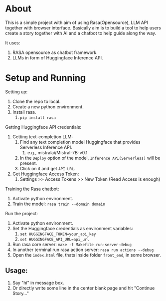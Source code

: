 # About
This is a simple project with aim of using Rasa(Opensource), LLM API together with browser interface. Basically aim is to build a tool to help users create a story together with AI and a chatbot to help guide along the way.  
   
It uses:
1. RASA opensource as chatbot framework.
2. LLMs in form of Huggingface Inference API.


# Setup and Running
Setting up:
1. Clone the repo to local.
2. Create a new python environment.
3. Install rasa.
   1. `pip install rasa`

Getting Huggingface API credentials:
1. Getting text-completion LLM:
   1. Find any text completion model Huggingface that provides Serverless Inference API.
      1. e.g., mistralai/Mistral-7B-v0.1
   2. In the `Deploy` option of the model, `Inference API(Serverless)` will be present.
   3. Click on it and get `API_URL`.
2. Get Huggingface Access Token:
   1. Settings >> Access Tokens >> New Token (Read Access is enough)

Training the Rasa chatbot:
1. Activate python environment.
2. Train the model: `rasa train --domain domain`

Run the project:
1. Activate python environment.
2. Set the Huggingface credentials as environment variables:
   1. `set HUGGINGFACE_TOKEN=your_api_key`
   2. `set HUGGINGFACE_API_URL=api_url` 
3. Run rasa core server: `make -f Makefile run-server-debug`
4. In another terminal run rasa action server: `rasa run actions --debug`
5. Open the `index.html` file, thats inside folder `front_end`, in some browser.

## Usage:
1. Say "hi" in message box.
2. Or directly write some line in the center blank page and hit "Continue Story..."
